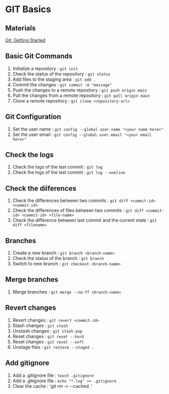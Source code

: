 # GIT Basics  

## Materials
[Git: Getting Started](https://git-scm.com/book/en/v2/Getting-Started-Installing-Git)
## Basic Git Commands
1. Initialize a repository : `git init`
1. Check the status of the repository : `git status`
1. Add files to the staging area : `git add .`
1. Commit the changes : `git commit -m "message"`
1. Push the changes to a remote repository : `git push origin main`
1. Pull the changes from a remote repository : `git pull origin main`
1. Clone a remote repository : `git clone <repository-url>`

## Git Configuration
1. Set the user name : `git config --global user.name "<your name here>"`
1. Set the user email : `git config --global user.email "<your email here>"`

## Check the logs
1. Check the logs of the last commit : `git log`
1. Check the logs of the last commit : `git log --oneline`

## Check the diiferences
1. Check the differences between two commits : `git diff <commit-id> <commit-id>`
1. Check the differences of files between two commits : `git diff <commit-id> <commit-id> <file-name>`
1. Check the difference between last commit and the current state : `git diff <filename>`

## Branches
1. Create a new branch : `git branch <branch-name>`
1. Check the status of the branch : `git branch`
1. Switch to new branch : `git checkout <branch-name>`

## Merge branches
1. Merge branches : `git merge --no-ff <branch-name>`

## Revert changes
1. Revert changes : `git revert <commit-id>`
1. Stash changes : `git stash`
1. Unstash changes : `git stash pop`
1. Reset changes : `git reset --hard`
1. Reset changes : `git reset --soft`
1. Unstage files : `git restore --staged .`

## Add gitignore
1. Add a .gitignore file : `touch .gitignore`
1. Add a .gitignore file : `echo "*.log" >> .gitignore`
1. Clear the cache : 'git rm -r --cached .'
